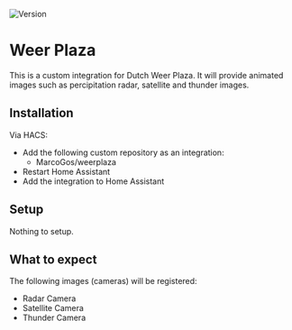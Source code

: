 ![Version](https://img.shields.io/github/v/release/MarcoGos/weerplaza?include_prereleases)

# Weer Plaza

This is a custom integration for Dutch Weer Plaza. It will provide animated images such as percipitation radar, satellite and thunder images.

## Installation

Via HACS:

- Add the following custom repository as an integration:
    - MarcoGos/weerplaza
- Restart Home Assistant
- Add the integration to Home Assistant

## Setup

Nothing to setup.

## What to expect

The following images (cameras) will be registered:

- Radar Camera
- Satellite Camera
- Thunder Camera
